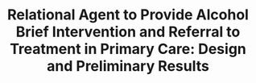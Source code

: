 ---
name: "Relational Agent To Provide Alcohol Brief"
title: "Relational Agent to Provide Alcohol Brief Intervention and Referral to Treatment in Primary Care: Design and Preliminary Results"
project: "Alcohol Treatment for Veterans"
event: "Society for Behavioral Medicine (SBM) annual meeting"
authors:
- name: "Sawdy, M."
- name: "Yeksigian, C."
- name: "Zhou, S."
- name: "Bickmore, T."
- name: "Simon, S."
- name: "Rubin, A."
year: 2018
resources: null
external_url: null
draft: false
---